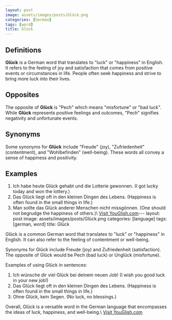 ```yaml
---
layout: post
image: assets/images/posts/Glück.png
categories: [German]
tags: [word]
title: Glück
---
```


## Definitions
**Glück** is a German word that translates to "luck" or "happiness" in English. It refers to the feeling of joy and satisfaction that comes from positive events or circumstances in life. People often seek happiness and strive to bring more luck into their lives.

## Opposites
The opposite of **Glück** is "Pech" which means "misfortune" or "bad luck". While **Glück** represents positive feelings and outcomes, "Pech" signifies negativity and unfortunate events.

## Synonyms
Some synonyms for **Glück** include "Freude" (joy), "Zufriedenheit" (contentment), and "Wohlbefinden" (well-being). These words all convey a sense of happiness and positivity.

## Examples
1. Ich habe heute Glück gehabt und die Lotterie gewonnen. (I got lucky today and won the lottery.)
2. Das Glück liegt oft in den kleinen Dingen des Lebens. (Happiness is often found in the small things in life.)
3. Man sollte das Glück anderer Menschen nicht missgönnen. (One should not begrudge the happiness of others.)\ <a id="yg-widget-0" class="youglish-widget" data-query="Glück" data-lang="german" data-components="8412" data-auto-start="0" data-bkg-color="theme_light" data-title="How%20to%20pronounce%20Glück%20in%20German"  rel="nofollow" href="https://youglish.com">Visit YouGlish.com</a><script async src="https://youglish.com/public/emb/widget.js" charset="utf-8"></script>---
layout: post
image: assets/images/posts/Glück.png
categories: [language]
tags: [german, word]
title: Glück

Glück is a common German word that translates to "luck" or "happiness" in English. It can also refer to the feeling of contentment or well-being.

Synonyms for Glück include Freude (joy) and Zufriedenheit (satisfaction). The opposite of Glück would be Pech (bad luck) or Unglück (misfortune).

Examples of using Glück in sentences:
1. Ich wünsche dir viel Glück bei deinem neuen Job! (I wish you good luck in your new job!)
2. Das Glück liegt oft in den kleinen Dingen des Lebens. (Happiness is often found in the small things in life.)
3. Ohne Glück, kein Segen. (No luck, no blessings.)

Overall, Glück is a versatile word in the German language that encompasses the ideas of luck, happiness, and well-being.\ <a id="yg-widget-0" class="youglish-widget" data-query="Glück" data-lang="german" data-components="8412" data-auto-start="0" data-bkg-color="theme_light" data-title="How%20to%20pronounce%20Glück%20in%20German"  rel="nofollow" href="https://youglish.com">Visit YouGlish.com</a><script async src="https://youglish.com/public/emb/widget.js" charset="utf-8"></script>